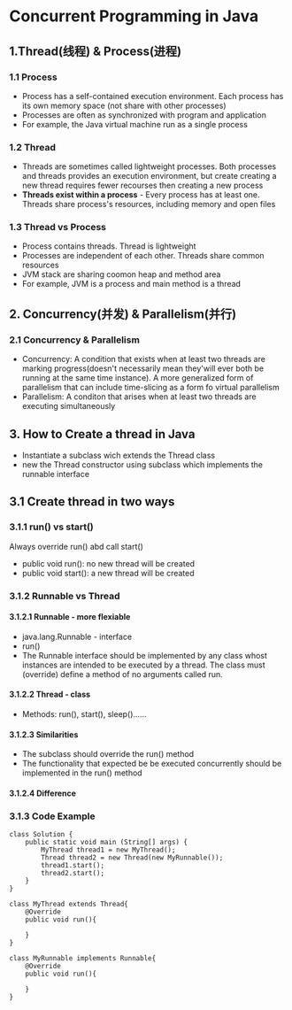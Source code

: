 # Concurrent Programming in Java
## 1.Thread(线程) & Process(进程)
### 1.1 Process* Process has a self-contained execution environment. Each process has its own memory space (not share with other processes)* Processes are often as synchronized with program and application* For example, the Java virtual machine run as a single process### 1.2 Thread* Threads are sometimes called lightweight processes. Both processes and threads provides an execution environment, but create creating a new thread requires fewer recourses then creating a new process* **Threads exist within a process** - Every process has at least one. Threads share process's resources, including memory and open files### 1.3 Thread vs Process
* Process contains threads. Thread is lightweight
* Processes are independent of each other. Threads share common resources
* JVM stack are sharing coomon heap and method area
* For example, JVM is a process and main method is a thread

## 2. Concurrency(并发) & Parallelism(并行)
### 2.1 Concurrency & Parallelism
* Concurrency: A condition that exists when at least two threads are marking progress(doesn't necessarily mean they'will ever both be running at the same time instance). A more generalized form of parallelism that can include time-slicing as a form fo virtual parallelism
* Parallelism: A conditon that arises when at least two threads are executing simultaneously

## 3. How to Create a thread in Java 
* Instantiate a subclass wich extends the Thread class
* new the Thread constructor using subclass which implements the runnable interface

## 3.1 Create thread in two ways
### 3.1.1 run() vs start()
Always override run() abd call start()

* public void run(): no new thread will be created
* public void start(): a new thread will be created

### 3.1.2 Runnable vs Thread
#### 3.1.2.1 Runnable - more flexiable
* java.lang.Runnable - interface
* run()
* The Runnable interface should be implemented by any class whost instances are intended to be executed by a thread. The class must (override) define a method of no arguments called run.

#### 3.1.2.2 Thread - class
* Methods: run(), start(), sleep()......

#### 3.1.2.3 Similarities
* The subclass should override the run() method
* The functionality that expected be be executed concurrently should be implemented in the run() method

#### 3.1.2.4 Difference


### 3.1.3 Code Example
```
class Solution {
    public static void main (String[] args) {
        MyThread thread1 = new MyThread();
        Thread thread2 = new Thread(new MyRunnable());
        thread1.start();
        thread2.start();
    }
}

class MyThread extends Thread{
    @Override
    public void run(){

    }
}

class MyRunnable implements Runnable{
    @Override
    public void run(){

    }
}
```





